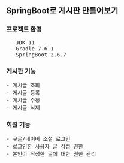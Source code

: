 ## SpringBoot로 게시판 만들어보기

### 프로젝트 환경

<pre>
 - JDK 11
 - Gradle 7.6.1
 - SpringBoot 2.6.7
</pre>

### 게시판 기능

<pre>
- 게시글 조회
- 게시글 등록
- 게시글 수정
- 게시글 삭제
</pre>

### 회원 기능

<pre>
- 구글/네이버 소셜 로그인
- 로그인한 사용자 글 작성 권한
- 본인이 작성한 글에 대한 권한 관리
</pre>